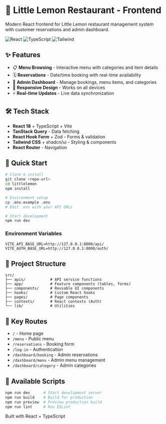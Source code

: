 # 🍋 Little Lemon Restaurant - Frontend

Modern React frontend for Little Lemon restaurant management system with customer reservations and admin dashboard.

![React](https://img.shields.io/badge/React-18-61DAFB?logo=react) ![TypeScript](https://img.shields.io/badge/TypeScript-5-3178C6?logo=typescript) ![Tailwind](https://img.shields.io/badge/Tailwind-3-38B2AC?logo=tailwind-css)

## ✨ Features

- 📋 **Menu Browsing** - Interactive menu with categories and item details
- 🗓️ **Reservations** - Date/time booking with real-time availability
- 🔐 **Admin Dashboard** - Manage bookings, menu items, and categories
- 📱 **Responsive Design** - Works on all devices
- ⚡ **Real-time Updates** - Live data synchronization

## 🛠️ Tech Stack

- **React 18** + TypeScript + Vite
- **TanStack Query** - Data fetching
- **React Hook Form** + Zod - Forms & validation
- **Tailwind CSS** + shadcn/ui - Styling & components
- **React Router** - Navigation

## 🚀 Quick Start

```bash
# Clone & install
git clone <repo-url>
cd littlelemon
npm install

# Environment setup
cp .env.example .env
# Edit .env with your API URLs

# Start development
npm run dev
```

### Environment Variables
```env
VITE_API_BASE_URL=http://127.0.0.1:8000/api/
VITE_AUTH_BASE_URL=http://127.0.0.1:8000/auth/
```

## 📁 Project Structure

```
src/
├── apis/           # API service functions
├── app/            # Feature components (tables, forms)
├── components/     # Reusable UI components
├── hooks/          # Custom React hooks
├── pages/          # Page components
├── contexts/       # React contexts (Auth)
└── lib/            # Utilities
```

## 🔗 Key Routes

- `/` - Home page
- `/menu` - Public menu
- `/reservations` - Booking form
- `/log-in` - Authentication
- `/dashboard/booking` - Admin reservations
- `/dashboard/menu` - Admin menu management
- `/dashboard/category` - Admin categories

## 📝 Available Scripts

```bash
npm run dev      # Start development server
npm run build    # Build for production
npm run preview  # Preview production build
npm run lint     # Run ESLint
```

Built with React + TypeScript
